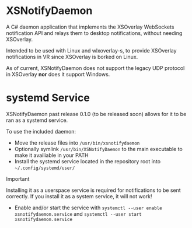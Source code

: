 # XSNotifyDaemon

A C# daemon application that implements the XSOverlay WebSockets notification API and relays them to desktop notifications, without needing XSOverlay.

Intended to be used with Linux and wlxoverlay-s, to provide XSOverlay notifications in VR since XSOverlay is borked on Linux.

As of current, XSNotifyDaemon does not support the legacy UDP protocol in XSOverlay **nor** does it support Windows.  

# systemd Service
XSNotifyDaemon past release 0.1.0 (to be released soon) allows for it to be ran as a systemd service.

To use the included daemon:
- Move the release files into ``/usr/bin/xsnotifydaemon``
- Optionally symlink ``/usr/bin/XSNotifyDaemon`` to the main executable to make it availiable in your PATH
- Install the systemd service located in the repository root into ``~/.config/systemd/user/``
> [!IMPORTANT]  
> Installing it as a userspace service is required for notifications to be sent correctly. If you install it as a system service, it will not work!
- Enable and/or start the service with ``systemctl --user enable xsnotifydaemon.service`` and ``systemctl --user start xsnotifydaemon.service``
